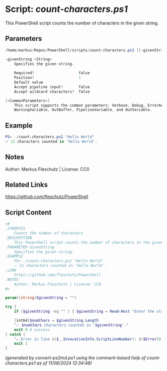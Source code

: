 Script: *count-characters.ps1*
========================

This PowerShell script counts the number of characters in the given string.

Parameters
----------
```powershell
/home/markus/Repos/PowerShell/scripts/count-characters.ps1 [[-givenString] <String>] [<CommonParameters>]

-givenString <String>
    Specifies the given string.
    
    Required?                    false
    Position?                    1
    Default value                
    Accept pipeline input?       false
    Accept wildcard characters?  false

[<CommonParameters>]
    This script supports the common parameters: Verbose, Debug, ErrorAction, ErrorVariable, WarningAction, 
    WarningVariable, OutBuffer, PipelineVariable, and OutVariable.
```

Example
-------
```powershell
PS> ./count-characters.ps1 "Hello World"
✅ 11 characters counted in 'Hello World'.

```

Notes
-----
Author: Markus Fleschutz | License: CC0

Related Links
-------------
https://github.com/fleschutz/PowerShell

Script Content
--------------
```powershell
<#
.SYNOPSIS
	Counts the number of characters
.DESCRIPTION
	This PowerShell script counts the number of characters in the given string.
.PARAMETER GivenString
	Specifies the given string.
.EXAMPLE
	PS> ./count-characters.ps1 "Hello World"
	✅ 11 characters counted in 'Hello World'.
.LINK
	https://github.com/fleschutz/PowerShell
.NOTES
	Author: Markus Fleschutz | License: CC0
#>

param([string]$givenString = "")

try {
	if ($givenString -eq "" ) { $givenString = Read-Host "Enter the string" }

	[int64]$numChars = $givenString.Length
	"✅ $numChars characters counted in '$givenString'." 
	exit 0 # success
} catch {
	"⚠️ Error in line $($_.InvocationInfo.ScriptLineNumber): $($Error[0])"
	exit 1
}
```

*(generated by convert-ps2md.ps1 using the comment-based help of count-characters.ps1 as of 11/08/2024 12:34:48)*
